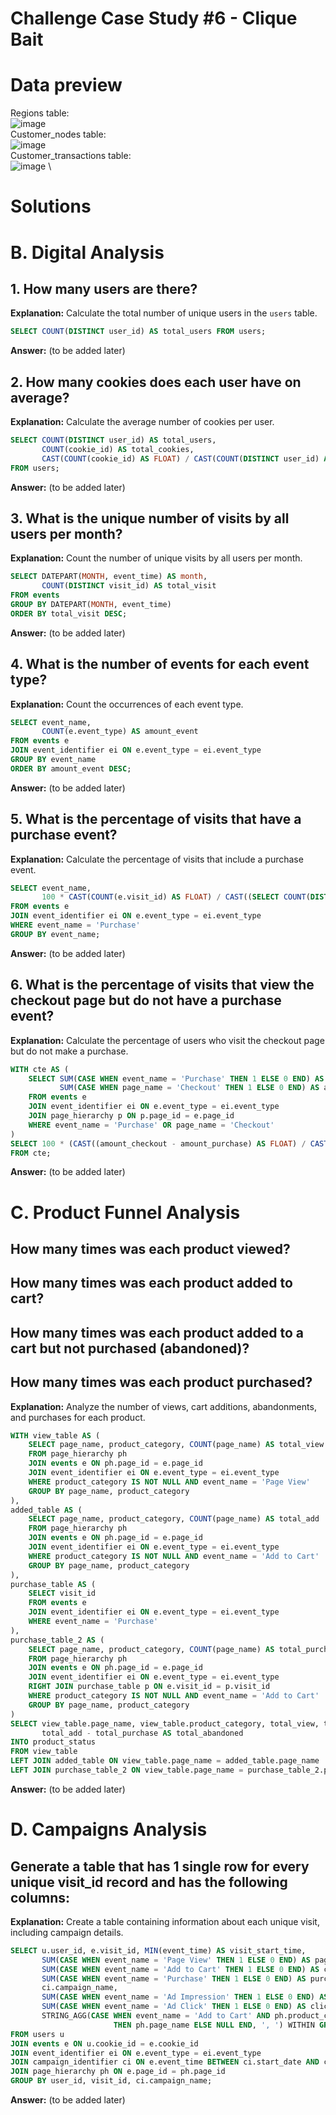 # Challenge Case Study #6 - Clique Bait


# **Data preview**
Regions table:
\
![image](https://github.com/user-attachments/assets/cbef8802-b7f1-42af-baff-cbe20ecf7475)
\
Customer_nodes table:
\
![image](https://github.com/user-attachments/assets/baa85a1a-c777-499b-ba31-8d4cd09fbd5f)
\
Customer_transactions table:
\
![image](https://github.com/user-attachments/assets/48514fed-390e-41a7-91f6-a813e10a3240)
\
# **Solutions**


# B. Digital Analysis

## 1. How many users are there?
**Explanation:** Calculate the total number of unique users in the `users` table.
```sql
SELECT COUNT(DISTINCT user_id) AS total_users FROM users;
```
**Answer:** (to be added later)

## 2. How many cookies does each user have on average?
**Explanation:** Calculate the average number of cookies per user.
```sql
SELECT COUNT(DISTINCT user_id) AS total_users, 
       COUNT(cookie_id) AS total_cookies, 
       CAST(COUNT(cookie_id) AS FLOAT) / CAST(COUNT(DISTINCT user_id) AS FLOAT) AS avg_cookies
FROM users;
```
**Answer:** (to be added later)

## 3. What is the unique number of visits by all users per month?
**Explanation:** Count the number of unique visits by all users per month.
```sql
SELECT DATEPART(MONTH, event_time) AS month, 
       COUNT(DISTINCT visit_id) AS total_visit 
FROM events
GROUP BY DATEPART(MONTH, event_time)
ORDER BY total_visit DESC;
```
**Answer:** (to be added later)

## 4. What is the number of events for each event type?
**Explanation:** Count the occurrences of each event type.
```sql
SELECT event_name, 
       COUNT(e.event_type) AS amount_event 
FROM events e
JOIN event_identifier ei ON e.event_type = ei.event_type
GROUP BY event_name
ORDER BY amount_event DESC;
```
**Answer:** (to be added later)

## 5. What is the percentage of visits that have a purchase event?
**Explanation:** Calculate the percentage of visits that include a purchase event.
```sql
SELECT event_name, 
       100 * CAST(COUNT(e.visit_id) AS FLOAT) / CAST((SELECT COUNT(DISTINCT visit_id) FROM events) AS FLOAT) AS amount_visit
FROM events e
JOIN event_identifier ei ON e.event_type = ei.event_type
WHERE event_name = 'Purchase'
GROUP BY event_name;
```
**Answer:** (to be added later)

## 6. What is the percentage of visits that view the checkout page but do not have a purchase event?
**Explanation:** Calculate the percentage of users who visit the checkout page but do not make a purchase.
```sql
WITH cte AS (
    SELECT SUM(CASE WHEN event_name = 'Purchase' THEN 1 ELSE 0 END) AS amount_purchase,
           SUM(CASE WHEN page_name = 'Checkout' THEN 1 ELSE 0 END) AS amount_checkout
    FROM events e
    JOIN event_identifier ei ON e.event_type = ei.event_type
    JOIN page_hierarchy p ON p.page_id = e.page_id
    WHERE event_name = 'Purchase' OR page_name = 'Checkout'
)
SELECT 100 * (CAST((amount_checkout - amount_purchase) AS FLOAT) / CAST(amount_checkout AS FLOAT)) AS percent_not_purchase 
FROM cte;
```
**Answer:** (to be added later)

# C. Product Funnel Analysis

## How many times was each product viewed?
## How many times was each product added to cart?
## How many times was each product added to a cart but not purchased (abandoned)?
## How many times was each product purchased?
**Explanation:** Analyze the number of views, cart additions, abandonments, and purchases for each product.
```sql
WITH view_table AS (
    SELECT page_name, product_category, COUNT(page_name) AS total_view 
    FROM page_hierarchy ph
    JOIN events e ON ph.page_id = e.page_id
    JOIN event_identifier ei ON e.event_type = ei.event_type
    WHERE product_category IS NOT NULL AND event_name = 'Page View'
    GROUP BY page_name, product_category
),
added_table AS (
    SELECT page_name, product_category, COUNT(page_name) AS total_add 
    FROM page_hierarchy ph
    JOIN events e ON ph.page_id = e.page_id
    JOIN event_identifier ei ON e.event_type = ei.event_type
    WHERE product_category IS NOT NULL AND event_name = 'Add to Cart'
    GROUP BY page_name, product_category
),
purchase_table AS (
    SELECT visit_id 
    FROM events e
    JOIN event_identifier ei ON e.event_type = ei.event_type
    WHERE event_name = 'Purchase'
),
purchase_table_2 AS (
    SELECT page_name, product_category, COUNT(page_name) AS total_purchase 
    FROM page_hierarchy ph
    JOIN events e ON ph.page_id = e.page_id
    JOIN event_identifier ei ON e.event_type = ei.event_type
    RIGHT JOIN purchase_table p ON e.visit_id = p.visit_id
    WHERE product_category IS NOT NULL AND event_name = 'Add to Cart'
    GROUP BY page_name, product_category
)
SELECT view_table.page_name, view_table.product_category, total_view, total_add, total_purchase, 
       total_add - total_purchase AS total_abandoned 
INTO product_status
FROM view_table
LEFT JOIN added_table ON view_table.page_name = added_table.page_name
LEFT JOIN purchase_table_2 ON view_table.page_name = purchase_table_2.page_name;
```
**Answer:** (to be added later)

# D. Campaigns Analysis

## Generate a table that has 1 single row for every unique visit_id record and has the following columns:
**Explanation:** Create a table containing information about each unique visit, including campaign details.
```sql
SELECT u.user_id, e.visit_id, MIN(event_time) AS visit_start_time, 
       SUM(CASE WHEN event_name = 'Page View' THEN 1 ELSE 0 END) AS page_views,
       SUM(CASE WHEN event_name = 'Add to Cart' THEN 1 ELSE 0 END) AS cart_adds,
       SUM(CASE WHEN event_name = 'Purchase' THEN 1 ELSE 0 END) AS purchase,
       ci.campaign_name,
       SUM(CASE WHEN event_name = 'Ad Impression' THEN 1 ELSE 0 END) AS impression,
       SUM(CASE WHEN event_name = 'Ad Click' THEN 1 ELSE 0 END) AS click,
       STRING_AGG(CASE WHEN event_name = 'Add to Cart' AND ph.product_category IS NOT NULL 
                       THEN ph.page_name ELSE NULL END, ', ') WITHIN GROUP (ORDER BY sequence_number ASC) AS cart_products
FROM users u
JOIN events e ON u.cookie_id = e.cookie_id
JOIN event_identifier ei ON e.event_type = ei.event_type
JOIN campaign_identifier ci ON e.event_time BETWEEN ci.start_date AND ci.end_date
JOIN page_hierarchy ph ON e.page_id = ph.page_id
GROUP BY user_id, visit_id, ci.campaign_name;
```
**Answer:** (to be added later)


